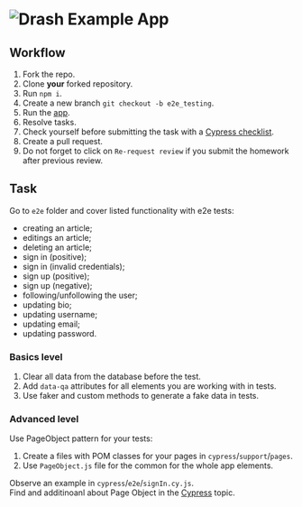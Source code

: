 # ![Drash Example App](logo.png)

## Workflow

1. Fork the repo.
1. Clone **your** forked repository.
1. Run `npm i`.
1. Create a new branch `git checkout -b e2e_testing`.
1. Run the [app](./DEV.md).
1. Resolve tasks.
1. Check yourself before submitting the task with a [Cypress checklist](https://mate-academy.github.io/qa-program/checklists/cypress.html).
1. Create a pull request.
1. Do not forget to click on `Re-request review` if you submit the homework after previous review.

## Task

Go to `e2e` folder and cover listed functionality with e2e tests:

- creating an article;
- editings an article;
- deleting an article;
- sign in (positive);
- sign in (invalid credentials);
- sign up (positive);
- sign up (negative);
- following/unfollowing the user;
- updating bio;
- updating username;
- updating email;
- updating password.

### Basics level

1. Clear all data from the database before the test.
1. Add `data-qa` attributes for all elements you are working with in tests.
1. Use faker and custom methods to generate a fake data in tests.

### Advanced level

Use PageObject pattern for your tests:

1. Create a files with POM classes for your pages in `cypress`/`support`/`pages`.
1. Use `PageObject.js` file for the common for the whole app elements.

Observe an example in `cypress`/`e2e`/`signIn.cy.js`.  
Find and additinoanl about Page Object in the [Cypress](https://mate.academy/learn/javascript-testing/cypress#/theory) topic.
